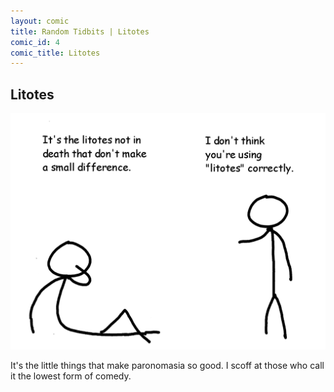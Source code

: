 ```yaml
---
layout: comic
title: Random Tidbits | Litotes
comic_id: 4
comic_title: Litotes
---
```


## Litotes

![](/assets/images/4.png)

It's the little things that make paronomasia so good. I scoff at those who call it the lowest form of comedy.
